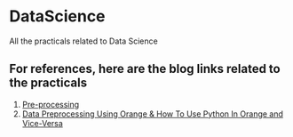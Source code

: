 # DataScience
All the practicals related to Data Science

## For references, here are the blog links related to the practicals
1. [Pre-processing](https://ritikpatel17.medium.com/data-pre-processing-using-scikit-b114da78ccba)
2. [Data Preprocessing Using Orange & How To Use Python In Orange and Vice-Versa](https://ritikpatel17.medium.com/data-preprocessing-using-orange-how-to-use-python-in-orange-and-vice-versa-a7a8050f2c0b)
